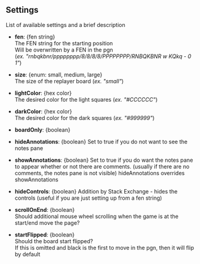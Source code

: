 ﻿## Settings ##

List of available settings and a brief description

 - **fen**: {fen string}  
The FEN string for the starting position  
Will be overwritten by a FEN in the pgn  
(*ex. "rnbqkbnr/pppppppp/8/8/8/8/PPPPPPPP/RNBQKBNR w KQkq - 0 1"*)

 - **size**: {enum: small, medium, large}  
The size of the replayer board (*ex. "small"*)

 - **lightColor**: {hex color}  
The desired color for the light squares (*ex. "#CCCCCC"*)

 - **darkColor**: {hex color}  
The desired color for the dark squares (*ex. "#999999"*)

 - **boardOnly**: {boolean}

 - **hideAnnotations**: {boolean}
 Set to true if you do not want to see the notes pane

  - **showAnnotations**: {boolean}
 Set to true if you do want the notes pane to appear whether or not there are comments.
 (usually if there are no comments, the notes pane is not visible)
 hideAnnotations overrides showAnnotations

 - **hideControls**: {boolean}
 Addition by Stack Exchange - hides the controls (useful if you are just setting up from a fen string)

 - **scrollOnEnd**: {boolean}  
Should additional mouse wheel scrolling when the game is at the start/end move the page?

 - **startFlipped**: {boolean}  
Should the board start flipped?  
If this is omitted and black is the first to move in the pgn, then it will flip by default